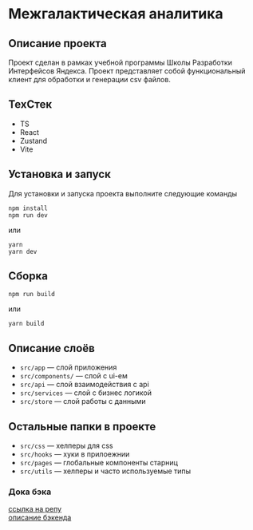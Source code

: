 # Межгалактическая аналитика

## Описание проекта

Проект сделан в рамках учебной программы Школы Разработки Интерфейсов Яндекса. Проект представляет собой функциональный клиент для обработки и генерации csv файлов.

## ТехСтек

- TS
- React
- Zustand
- Vite

## Установка и запуск

Для установки и запуска проекта выполните следующие команды

```
npm install
npm run dev
```

или

```
yarn
yarn dev
```

## Сборка

```
npm run build
```

или

```
yarn build
```

## Описание слоёв

- `src/app` — слой приложения
- `src/components/` — слой с ui-ем
- `src/api` — слой взаимодействия с api
- `src/services` — слой с бизнес логикой
- `src/store` — слой работы с данными

## Остальные папки в проекте

- `src/css` — хелперы для css
- `src/hooks` — хуки в прилоежнии
- `src/pages` — глобальные компоненты старниц
- `src/utils` — хелперы и часто используемые типы

### Дока бэка

[ссылка на репу](https://github.com/etozhenerk/shri2025-back)  
[описание бэкенда](https://github.com/etozhenerk/shri2025-back/blob/main/readme.md)
